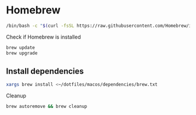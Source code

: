 # Homebrew

```bash
/bin/bash -c "$(curl -fsSL https://raw.githubusercontent.com/Homebrew/install/HEAD/install.sh)"
```

Check if Homebrew is installed

```bash
brew update
brew upgrade
```

## Install dependencies

```bash
xargs brew install <~/dotfiles/macos/dependencies/brew.txt
```

Cleanup

```bash
brew autoremove && brew cleanup
```